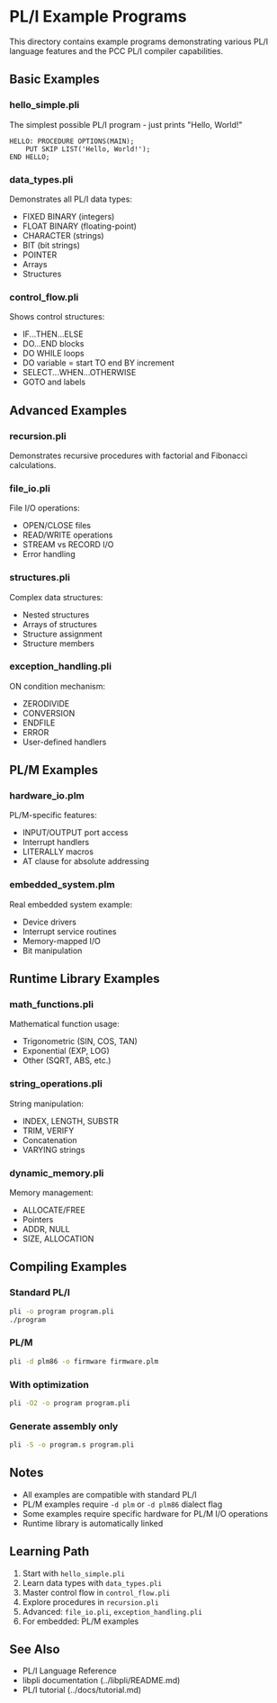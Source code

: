 # PL/I Example Programs

This directory contains example programs demonstrating various PL/I language features and the PCC PL/I compiler capabilities.

## Basic Examples

### hello_simple.pli
The simplest possible PL/I program - just prints "Hello, World!"

```pli
HELLO: PROCEDURE OPTIONS(MAIN);
    PUT SKIP LIST('Hello, World!');
END HELLO;
```

### data_types.pli
Demonstrates all PL/I data types:
- FIXED BINARY (integers)
- FLOAT BINARY (floating-point)
- CHARACTER (strings)
- BIT (bit strings)
- POINTER
- Arrays
- Structures

### control_flow.pli
Shows control structures:
- IF...THEN...ELSE
- DO...END blocks
- DO WHILE loops
- DO variable = start TO end BY increment
- SELECT...WHEN...OTHERWISE
- GOTO and labels

## Advanced Examples

### recursion.pli
Demonstrates recursive procedures with factorial and Fibonacci calculations.

### file_io.pli
File I/O operations:
- OPEN/CLOSE files
- READ/WRITE operations
- STREAM vs RECORD I/O
- Error handling

### structures.pli
Complex data structures:
- Nested structures
- Arrays of structures
- Structure assignment
- Structure members

### exception_handling.pli
ON condition mechanism:
- ZERODIVIDE
- CONVERSION
- ENDFILE
- ERROR
- User-defined handlers

## PL/M Examples

### hardware_io.plm
PL/M-specific features:
- INPUT/OUTPUT port access
- Interrupt handlers
- LITERALLY macros
- AT clause for absolute addressing

### embedded_system.plm
Real embedded system example:
- Device drivers
- Interrupt service routines
- Memory-mapped I/O
- Bit manipulation

## Runtime Library Examples

### math_functions.pli
Mathematical function usage:
- Trigonometric (SIN, COS, TAN)
- Exponential (EXP, LOG)
- Other (SQRT, ABS, etc.)

### string_operations.pli
String manipulation:
- INDEX, LENGTH, SUBSTR
- TRIM, VERIFY
- Concatenation
- VARYING strings

### dynamic_memory.pli
Memory management:
- ALLOCATE/FREE
- Pointers
- ADDR, NULL
- SIZE, ALLOCATION

## Compiling Examples

### Standard PL/I
```bash
pli -o program program.pli
./program
```

### PL/M
```bash
pli -d plm86 -o firmware firmware.plm
```

### With optimization
```bash
pli -O2 -o program program.pli
```

### Generate assembly only
```bash
pli -S -o program.s program.pli
```

## Notes

- All examples are compatible with standard PL/I
- PL/M examples require `-d plm` or `-d plm86` dialect flag
- Some examples require specific hardware for PL/M I/O operations
- Runtime library is automatically linked

## Learning Path

1. Start with `hello_simple.pli`
2. Learn data types with `data_types.pli`
3. Master control flow in `control_flow.pli`
4. Explore procedures in `recursion.pli`
5. Advanced: `file_io.pli`, `exception_handling.pli`
6. For embedded: PL/M examples

## See Also

- PL/I Language Reference
- libpli documentation (../libpli/README.md)
- PL/I tutorial (../docs/tutorial.md)
